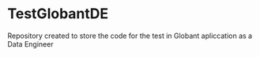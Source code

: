 # TestGlobantDE
Repository created to store the code for the test in Globant apliccation as a Data Engineer
